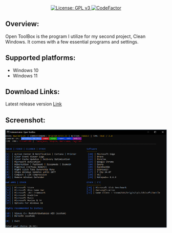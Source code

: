 <p align="center">
  <a href="https://github.com/MatiDEV-PL/Clean-Windows/blob/main/LICENSE">
    <img src="https://img.shields.io/badge/License-GPLv3-blue.svg" alt="License: GPL v3"/>
  </a>
  <a href="https://www.codefactor.io/repository/github/matidev-pl/open-toolbox">
    <img src="https://www.codefactor.io/repository/github/matidev-pl/open-toolbox/badge" alt="CodeFactor"/>
  </a>
</p>



## Overview:
Open ToolBox is the program I utilize for my second project, Clean Windows. It comes with a few essential programs and settings.

## Supported platforms:
- Windows 10  
- Windows 11

## Download Links:
Latest release version [Link](https://git-link.vercel.app/api/download?url=https%3A%2F%2Fgithub.com%2FMatiDEV-PL%2FOpen-ToolBox%2Fblob%2Fmain%2FOpen-ToolBox.bat)

## Screenshot:
<img src="https://github.com/MatiDEV-PL/Open-ToolBox/blob/main/Screenshot.png">
